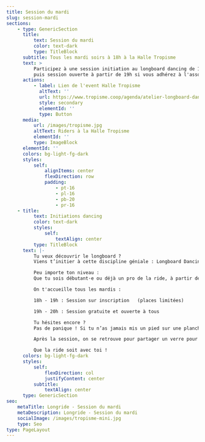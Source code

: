 ```yaml
---
title: Session du mardi
slug: session-mardi
sections:
    - type: GenericSection
      title:
          text: Session du mardi
          color: text-dark
          type: TitleBlock
      subtitle: Tous les mardi soirs à 18h à la Halle Tropisme
      text: >
          Participez à une session initiation au longboard dancing de 18h à 19h (prix 5€),
          puis session ouverte à partir de 19h si vous adhérez à l'association !
      actions:
          - label: Lien de l'event Halle Tropisme
            altText: ''
            url: https://www.tropisme.coop/agenda/atelier-longboard-dancing-freestyle
            style: secondary
            elementId: ''
            type: Button
      media:
          url: /images/tropisme.jpg
          altText: Riders à la Halle Tropisme
          elementId: ''
          type: ImageBlock
      elementId: ''
      colors: bg-light-fg-dark
      styles:
          self:
              alignItems: center
              flexDirection: row
              padding:
                  - pt-16
                  - pl-16
                  - pb-20
                  - pr-16
    - title:
          text: Initiations dancing
          color: text-dark
          styles:
              self:
                  textAlign: center
          type: TitleBlock
      text: |-
          Tu veux découvrir le longboard ?
          Viens t’initier à cette discipline géniale : Longboard Dancing & Freestyle !

          Peu importe ton niveau :
          Que tu sois débutant·e ou déjà un pro de la ride, à partir de 16 ans, que tu sois vert, rouge, bleu, il, elle, iel... Tout le monde est bienvenu !

          On t'accueille tous les mardis :

          18h - 19h : Session sur inscription   (places limitées)

          19h - 20h : Session gratuite et ouverte à tous

          Tu hésites encore ?
          Pas de panique ! Si tu n’as jamais mis un pied sur une planche ou si tu n’as pas de matériel ce n'est pas une excuse. On a tout ce qu'il te faut pour découvrir le longboard en toute sécurité  et avec un maximum de fun !

          Après la session, on se retrouve pour partager un verre pour ceux qui le souhaitent !

          Que la ride soit avec toi !
      colors: bg-light-fg-dark
      styles:
          self:
              flexDirection: col
              justifyContent: center
          subtitle:
              textAlign: center
      type: GenericSection
seo:
    metaTitle: Longride - Session du mardi
    metaDescription: Longride - Session du mardi
    socialImage: /images/tropisme-mini.jpg
    type: Seo
type: PageLayout
---
```

